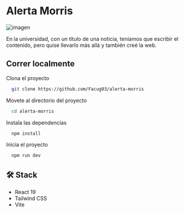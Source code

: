 
# Alerta Morris

![imagen](https://github.com/user-attachments/assets/b2c8d35e-77be-4de7-af6e-7aeafeab4493)

En la universidad, con un título de una noticia, teníamos que escribir el contenido, pero quise llevarlo más allá y también creé la web.

## Correr localmente

Clona el proyecto

```bash
  git clone https://github.com/Facug03/alerta-morris
```

Movete al directorio del proyecto

```bash
  cd alerta-morris
```

Instala las dependencias

```bash
  npm install
```

Inicia el proyecto

```bash
  npm run dev
```

## 🛠️ Stack

- React 19
- Tailwind CSS
- Vite
